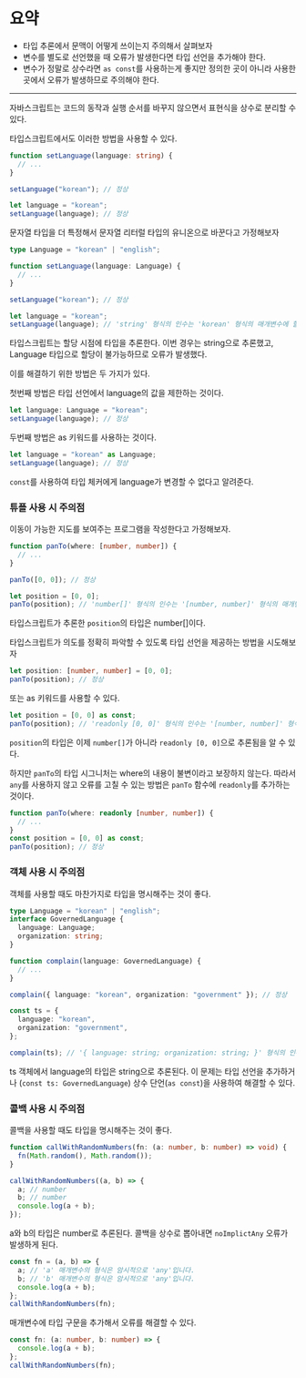 # 요약

- 타입 추론에서 문맥이 어떻게 쓰이는지 주의해서 살펴보자
- 변수를 별도로 선언했을 때 오류가 발생한다면 타입 선언을 추가해야 한다.
- 변수가 정말로 상수라면 `as const`를 사용하는게 좋지만 정의한 곳이 아니라 사용한 곳에서 오류가 발생하므로 주의해야 한다.

---

자바스크립트는 코드의 동작과 실행 순서를 바꾸지 않으면서 표현식을 상수로 분리할 수 있다.

타입스크립트에서도 이러한 방법을 사용할 수 있다.

```typescript
function setLanguage(language: string) {
  // ...
}

setLanguage("korean"); // 정상

let language = "korean";
setLanguage(language); // 정상
```

문자열 타입을 더 특정해서 문자열 리터럴 타입의 유니온으로 바꾼다고 가정해보자

```typescript
type Language = "korean" | "english";

function setLanguage(language: Language) {
  // ...
}

setLanguage("korean"); // 정상

let language = "korean";
setLanguage(language); // 'string' 형식의 인수는 'korean' 형식의 매개변수에 할당될 수 없습니다.
```

타입스크립트는 할당 시점에 타입을 추론한다.
이번 경우는 string으로 추론했고, Language 타입으로 할당이 불가능하므로 오류가 발생했다.

이를 해결하기 위한 방법은 두 가지가 있다.

첫번째 방법은 타입 선언에서 language의 값을 제한하는 것이다.

```typescript
let language: Language = "korean";
setLanguage(language); // 정상
```

두번째 방법은 as 키워드를 사용하는 것이다.

```typescript
let language = "korean" as Language;
setLanguage(language); // 정상
```

`const`를 사용하여 타입 체커에게 language가 변경할 수 없다고 알려준다.

### 튜플 사용 시 주의점

이동이 가능한 지도를 보여주는 프로그램을 작성한다고 가정해보자.

```typescript
function panTo(where: [number, number]) {
  // ...
}

panTo([0, 0]); // 정상

let position = [0, 0];
panTo(position); // 'number[]' 형식의 인수는 '[number, number]' 형식의 매개변수에 할당될 수 없습니다.
```

타입스크립트가 추론한 `position`의 타입은 number[]이다.

타입스크립트가 의도를 정확히 파악할 수 있도록 타입 선언을 제공하는 방법을 시도해보자

```typescript
let position: [number, number] = [0, 0];
panTo(position); // 정상
```

또는 as 키워드를 사용할 수 있다.

```typescript
let position = [0, 0] as const;
panTo(position); // 'readonly [0, 0]' 형식의 인수는 '[number, number]' 형식의 매개변수에 할당될 수 없습니다.
```

`position`의 타입은 이제 `number[]`가 아니라 `readonly [0, 0]`으로 추론됨을 알 수 있다.

하지만 `panTo`의 타입 시그니처는 where의 내용이 불변이라고 보장하지 않는다.
따라서 `any`를 사용하지 않고 오류를 고칠 수 있는 방법은 `panTo` 함수에 `readonly`를 추가하는 것이다.

```typescript
function panTo(where: readonly [number, number]) {
  // ...
}
const position = [0, 0] as const;
panTo(position); // 정상
```

### 객체 사용 시 주의점

객체를 사용할 때도 마찬가지로 타입을 명시해주는 것이 좋다.

```typescript
type Language = "korean" | "english";
interface GovernedLanguage {
  language: Language;
  organization: string;
}

function complain(language: GovernedLanguage) {
  // ...
}

complain({ language: "korean", organization: "government" }); // 정상

const ts = {
  language: "korean",
  organization: "government",
};

complain(ts); // '{ language: string; organization: string; }' 형식의 인수는 'GovernedLanguage' 형식의 매개변수에 할당될 수 없습니다.
```

ts 객체에서 language의 타입은 string으로 추론된다.
이 문제는 타입 선언을 추가하거나 (`const ts: GovernedLanguage`) 상수 단언(`as const`)을 사용하여 해결할 수 있다.

### 콜백 사용 시 주의점

콜백을 사용할 때도 타입을 명시해주는 것이 좋다.

```typescript
function callWithRandomNumbers(fn: (a: number, b: number) => void) {
  fn(Math.random(), Math.random());
}

callWithRandomNumbers((a, b) => {
  a; // number
  b; // number
  console.log(a + b);
});
```

a와 b의 타입은 number로 추론된다.
콜백을 상수로 뽑아내면 `noImplictAny` 오류가 발생하게 된다.

```typescript
const fn = (a, b) => {
  a; // 'a' 매개변수의 형식은 암시적으로 'any'입니다.
  b; // 'b' 매개변수의 형식은 암시적으로 'any'입니다.
  console.log(a + b);
};
callWithRandomNumbers(fn);
```

매개변수에 타입 구문을 추가해서 오류를 해결할 수 있다.

```typescript
const fn: (a: number, b: number) => {
  console.log(a + b);
};
callWithRandomNumbers(fn);
```
